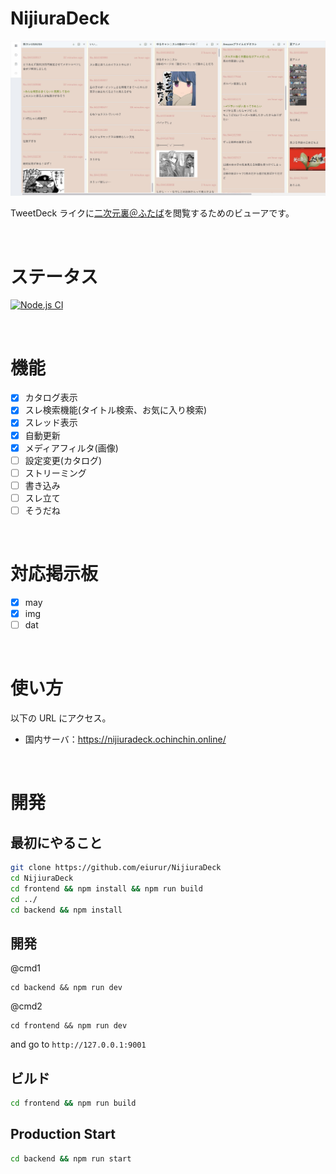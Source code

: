 # NijiuraDeck

<img src="media/columns.jpg" alt="columns" width="640" height="auto">

TweetDeck ライクに<a href="http://may.2chan.net/b/futaba.htm" target="_blank">二次元裏＠ふたば</a>を閲覧するためのビューアです。

<br>

# ステータス

[![Node.js CI](https://github.com/eiurur/NijiuraDeck/actions/workflows/node.js.yml/badge.svg?branch=master)](https://github.com/eiurur/NijiuraDeck/actions/workflows/node.js.yml)

<br>

# 機能

- [x] カタログ表示
- [x] スレ検索機能(タイトル検索、お気に入り検索)
- [x] スレッド表示
- [x] 自動更新
- [x] メディアフィルタ(画像)
- [ ] 設定変更(カタログ)
- [ ] ストリーミング
- [ ] 書き込み
- [ ] スレ立て
- [ ] そうだね

<br>

# 対応掲示板

- [x] may
- [x] img
- [ ] dat

<br>

# 使い方

以下の URL にアクセス。

- 国内サーバ：https://nijiuradeck.ochinchin.online/

<br>

# 開発

## 最初にやること

```bash
git clone https://github.com/eiurur/NijiuraDeck
cd NijiuraDeck
cd frontend && npm install && npm run build
cd ../
cd backend && npm install
```

## 開発

@cmd1

```
cd backend && npm run dev
```

@cmd2

```
cd frontend && npm run dev
```

and go to `http://127.0.0.1:9001`

## ビルド

```bash
cd frontend && npm run build

```

## Production Start

```bash
cd backend && npm run start
```
